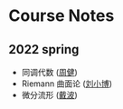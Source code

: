# Course Notes


## 2022 spring

- 同调代数 ([周健](https://www.math.pku.edu.cn/jsdw/js_20180628175159671361/z_20180628175159671361/70483.htm))
- Riemann 曲面论 ([刘小博](https://www.math.pku.edu.cn/teachers/liuxb/))
- 微分流形 ([戴波](https://www.math.pku.edu.cn/jsdw/js_20180628175159671361/d_20180628175159671361/69895.htm))
